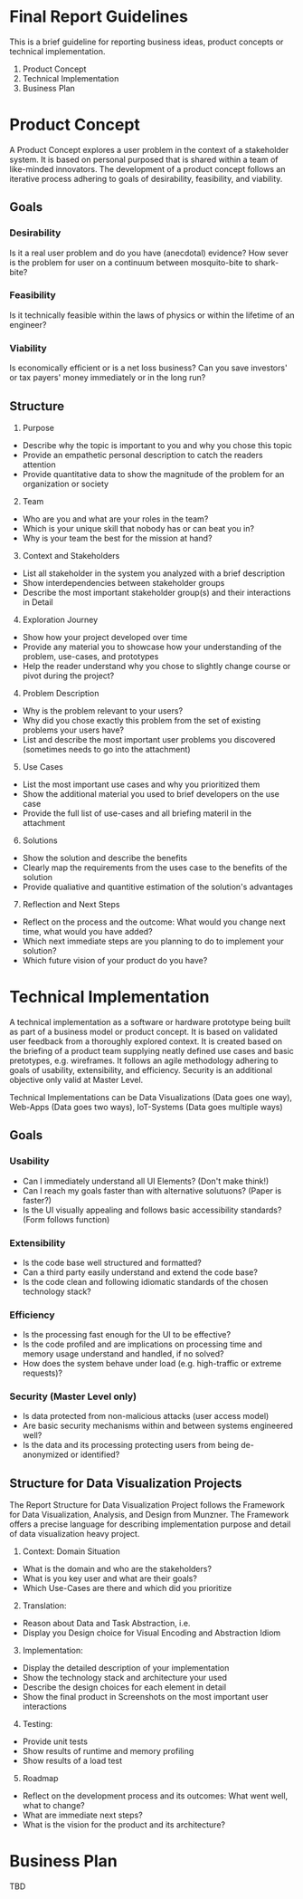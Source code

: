 # Final Report Guidelines

This is a brief guideline for reporting business ideas, product concepts or technical implementation.

1. Product Concept
2. Technical Implementation
3. Business Plan

# Product Concept

A Product Concept explores a user problem in the context of a stakeholder system. It is based on personal purposed that is shared within a team of like-minded innovators. The development of a product concept follows an iterative process adhering to goals of desirability, feasibility, and viability.

## Goals

### Desirability

Is it a real user problem and do you have (anecdotal) evidence? How sever is the problem for user on a continuum between mosquito-bite to shark-bite?

### Feasibility

Is it technically feasible within the laws of physics or within the lifetime of an engineer?

### Viability

Is economically efficient or is a net loss business? Can you save investors' or tax payers' money immediately or in the long run?


## Structure

1. Purpose

- Describe why the topic is important to you and why you chose this topic
- Provide an empathetic personal description to catch the readers attention
- Provide quantitative data to show the magnitude of the problem for an organization or society

2. Team

- Who are you and what are your roles in the team?
- Which is your unique skill that nobody has or can beat you in?
- Why is your team the best for the mission at hand?

3. Context and Stakeholders

- List all stakeholder in the system you analyzed with a brief description
- Show interdependencies between stakeholder groups
- Describe the most important stakeholder group(s) and their interactions in Detail

4. Exploration Journey

- Show how your project developed over time
- Provide any material you to showcase how your understanding of the problem, use-cases, and prototypes
- Help the reader understand why you chose to slightly change course or pivot during the project?


4. Problem Description

- Why is the problem relevant to your users?
- Why did you chose exactly this problem from the set of existing problems your users have?
- List and describe the most important user problems you discovered (sometimes needs to go into the attachment)

5. Use Cases

- List the most important use cases and why you prioritized them
- Show the additional material you used to brief developers on the use case
- Provide the full list of use-cases and all briefing materil in the attachment

6. Solutions

- Show the solution and describe the benefits
- Clearly map the requirements from the uses case to the benefits of the solution
- Provide qualiative and quantitive estimation of the solution's advantages

7. Reflection and Next Steps

- Reflect on the process and the outcome: What would you change next time, what would you have added?
- Which next immediate steps are you planning to do to implement your solution?
- Which future vision of your product do you have?




# Technical Implementation

A technical implementation as a software or hardware prototype being built as part of a business model or product concept. It is based on validated user feedback from a thoroughly explored context. It is created based on the briefing of a product team supplying neatly defined use cases and basic pretotypes, e.g. wireframes. It follows an agile methodology adhering to goals of usability, extensibility, and efficiency. Security is an additional objective only valid at Master Level.

Technical Implementations can be Data Visualizations (Data goes one way), Web-Apps (Data goes two ways), IoT-Systems (Data goes multiple ways)

## Goals

### Usability

- Can I immediately understand all UI Elements? (Don't make think!)
- Can I reach my goals faster than with alternative solutuons? (Paper is faster?)
- Is the UI visually appealing and follows basic accessibility standards? (Form follows function)

### Extensibility

- Is the code base well structured and formatted?
- Can a third party easily understand and extend the code base?
- Is the code clean and following idiomatic standards of the chosen technology stack?

### Efficiency

- Is the processing fast enough for the UI to be effective?
- Is the code profiled and are implications on processing time and memory usage understand and handled, if no solved?
- How does the system behave under load (e.g. high-traffic or extreme requests)?

### Security (Master Level only)

- Is data protected from non-malicious attacks (user access model)
- Are basic security mechanisms within and between systems engineered well?
- Is the data and its processing protecting users from being de-anonymized or identified?


## Structure for Data Visualization Projects

The Report Structure for Data Visualization Project follows the Framework for Data Visualization, Analysis, and Design from Munzner. The Framework offers a precise language for describing implementation purpose and detail of data visualization heavy project.

1. Context: Domain Situation

  - What is the domain and who are the stakeholders?
  - What is you key user and what are their goals?
  - Which Use-Cases are there and which did you prioritize

2. Translation:
  - Reason about Data and Task Abstraction, i.e.
  - Display you Design choice for Visual Encoding and Abstraction Idiom

3. Implementation:
  - Display the detailed description of your implementation
  - Show the technology stack and architecture your used
  - Describe the design choices for each element in detail
  - Show the final product in Screenshots on the most important user interactions

4. Testing:
  - Provide unit tests
  - Show results of runtime and memory profiling
  - Show results of a load test

5. Roadmap

  - Reflect on the development process and its outcomes: What went well, what to change?
  - What are immediate next steps?
  - What is the vision for the product and its architecture?



# Business Plan

TBD
